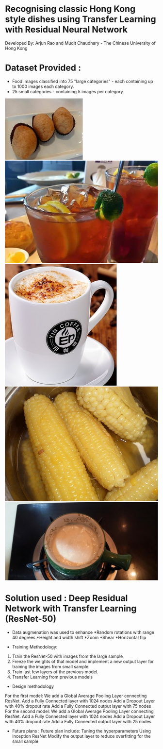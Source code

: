 # Recognising classic Hong Kong style dishes using Transfer Learning with Residual Neural Network

Developed By: Arjun Rao and Mudit Chaudhary - The Chinese University of Hong Kong

# Dataset Provided :
 * Food images classified into 75 "large categories" - each containing up to 1000 images each category.
 * 25 small categories - containing 5 images per category
 
 
![alt text](https://github.com/arjunarao619/Food-Classification-Using-Small-Sample-Learning-/blob/master/contest_docs/16073.jpg)
![alt text](https://github.com/arjunarao619/Food-Classification-Using-Small-Sample-Learning-/blob/master/contest_docs/17476.jpg)
![alt text](https://github.com/arjunarao619/Food-Classification-Using-Small-Sample-Learning-/blob/master/contest_docs/21103.jpg)
![alt text](https://github.com/arjunarao619/Food-Classification-Using-Small-Sample-Learning-/blob/master/contest_docs/55556.jpg)
![alt text](https://github.com/arjunarao619/Food-Classification-Using-Small-Sample-Learning-/blob/master/contest_docs/6339.jpg)
 
# Solution used : Deep Residual Network with Transfer Learning (ResNet-50)

* Data augmenation was used to enhance
  *Random rotations with range 40 degrees
  *Height and width shift
  *Zoom
  *Shear
  *Horizontal flip

* Training Methodology:
1) Train the ResNet-50 with images from the large sample
2) Freeze the weights of that model and implement a new output layer for training the images from small sample.
3) Train last few layers of the previous model.
4) Transfer Learning from previous models

* Design methodology

For the first model:
We add a Global Average Pooling Layer connecting ResNet.
Add a Fully Connected layer with 1024 nodes
Add a Dropout Layer with 40% dropout rate
Add a Fully Connected output layer with 75 nodes
For the second model:
We add a Global Average Pooling Layer connecting ResNet.
Add a Fully Connected layer with 1024 nodes
Add a Dropout Layer with 40% dropout rate
Add a Fully Connected output layer with 25 nodes

* Future plans :
Future plan include:
Tuning the hyperparameters
Using Inception ResNet
Modify the output layer to reduce overfitting for the small sample



